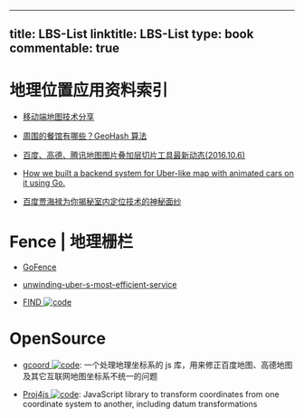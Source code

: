 
---
title: LBS-List
linktitle: LBS-List
type: book
commentable: true
---

# 地理位置应用资料索引

- [移动端地图技术分享 ](http://mp.weixin.qq.com/s?__biz=MzA4ODIxMzg5MQ==&mid=406083216&idx=1&sn=cc9066bca24bd748cb03b5ad6b14547d&scene=23&srcid=03226lqosNOexcqmvQ4vMOcD#rd)

- [周围的餐馆有哪些？GeoHash 算法 ](http://mp.weixin.qq.com/s?__biz=MzA4ODIxMzg5MQ==&mid=2653995787&idx=1&sn=caf29e696f0926fd3549f28b7949f951&scene=23&srcid=0516sku5Y6tLMpTORg1bagbu#rd)

- [百度、高德、腾讯地图图片叠加层切片工具最新动态(2016.10.6) ](http://blog.csdn.net/bq_cui/article/details/47372005)

- [How we built a backend system for Uber-like map with animated cars on it using Go.](http://6me.us/ZkF)

- [百度贾海禄为你揭秘室内定位技术的神秘面纱](http://www.infoq.com/cn/articles/baidu-indoor-positioning-system)

# Fence | 地理栅栏

- [GoFence](https://github.com/buckhx/gofence)

- [unwinding-uber-s-most-efficient-service](https://medium.com/@buckhx/unwinding-uber-s-most-efficient-service-406413c5871d#.5qf73ryu1)

- [FIND ![code](https://ng-tech.icu/assets/code.svg)](https://github.com/schollz/find)

# OpenSource

- [gcoord ![code](https://ng-tech.icu/assets/code.svg)](https://github.com/hujiulong/gcoord): 一个处理地理坐标系的 js 库，用来修正百度地图、高德地图及其它互联网地图坐标系不统一的问题

- [Proj4js ![code](https://ng-tech.icu/assets/code.svg)](https://github.com/proj4js/proj4js): JavaScript library to transform coordinates from one coordinate system to another, including datum transformations

    